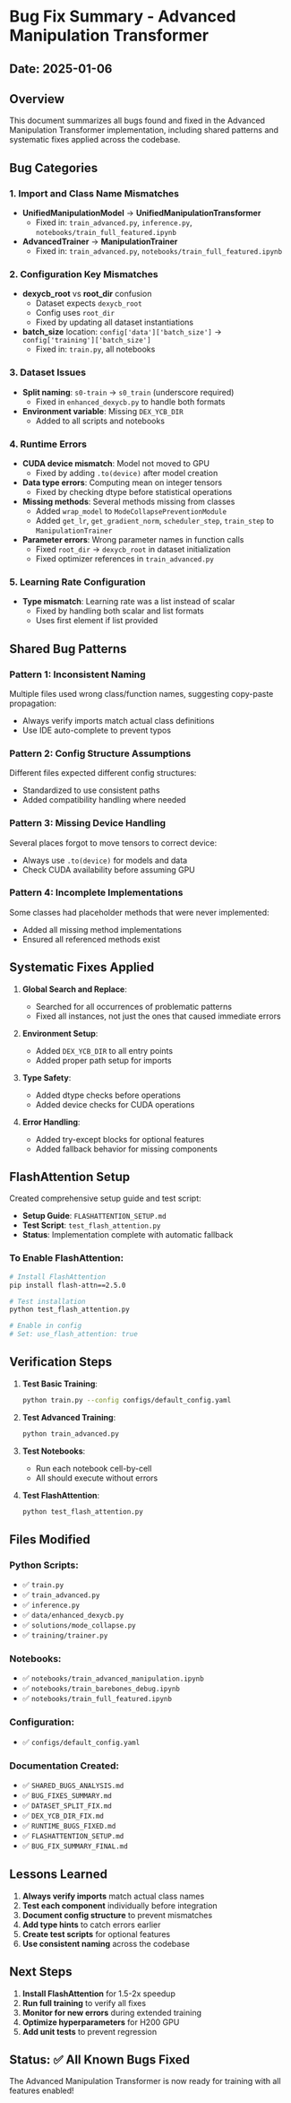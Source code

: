 # Bug Fix Summary - Advanced Manipulation Transformer

## Date: 2025-01-06

## Overview
This document summarizes all bugs found and fixed in the Advanced Manipulation Transformer implementation, including shared patterns and systematic fixes applied across the codebase.

## Bug Categories

### 1. Import and Class Name Mismatches
- **UnifiedManipulationModel** → **UnifiedManipulationTransformer**
  - Fixed in: `train_advanced.py`, `inference.py`, `notebooks/train_full_featured.ipynb`
- **AdvancedTrainer** → **ManipulationTrainer**
  - Fixed in: `train_advanced.py`, `notebooks/train_full_featured.ipynb`

### 2. Configuration Key Mismatches
- **dexycb_root** vs **root_dir** confusion
  - Dataset expects `dexycb_root`
  - Config uses `root_dir`
  - Fixed by updating all dataset instantiations
- **batch_size** location: `config['data']['batch_size']` → `config['training']['batch_size']`
  - Fixed in: `train.py`, all notebooks

### 3. Dataset Issues
- **Split naming**: `s0-train` → `s0_train` (underscore required)
  - Fixed in `enhanced_dexycb.py` to handle both formats
- **Environment variable**: Missing `DEX_YCB_DIR`
  - Added to all scripts and notebooks

### 4. Runtime Errors
- **CUDA device mismatch**: Model not moved to GPU
  - Fixed by adding `.to(device)` after model creation
- **Data type errors**: Computing mean on integer tensors
  - Fixed by checking dtype before statistical operations
- **Missing methods**: Several methods missing from classes
  - Added `wrap_model` to `ModeCollapsePreventionModule`
  - Added `get_lr`, `get_gradient_norm`, `scheduler_step`, `train_step` to `ManipulationTrainer`
- **Parameter errors**: Wrong parameter names in function calls
  - Fixed `root_dir` → `dexycb_root` in dataset initialization
  - Fixed optimizer references in `train_advanced.py`

### 5. Learning Rate Configuration
- **Type mismatch**: Learning rate was a list instead of scalar
  - Fixed by handling both scalar and list formats
  - Uses first element if list provided

## Shared Bug Patterns

### Pattern 1: Inconsistent Naming
Multiple files used wrong class/function names, suggesting copy-paste propagation:
- Always verify imports match actual class definitions
- Use IDE auto-complete to prevent typos

### Pattern 2: Config Structure Assumptions
Different files expected different config structures:
- Standardized to use consistent paths
- Added compatibility handling where needed

### Pattern 3: Missing Device Handling
Several places forgot to move tensors to correct device:
- Always use `.to(device)` for models and data
- Check CUDA availability before assuming GPU

### Pattern 4: Incomplete Implementations
Some classes had placeholder methods that were never implemented:
- Added all missing method implementations
- Ensured all referenced methods exist

## Systematic Fixes Applied

1. **Global Search and Replace**:
   - Searched for all occurrences of problematic patterns
   - Fixed all instances, not just the ones that caused immediate errors

2. **Environment Setup**:
   - Added `DEX_YCB_DIR` to all entry points
   - Added proper path setup for imports

3. **Type Safety**:
   - Added dtype checks before operations
   - Added device checks for CUDA operations

4. **Error Handling**:
   - Added try-except blocks for optional features
   - Added fallback behavior for missing components

## FlashAttention Setup

Created comprehensive setup guide and test script:
- **Setup Guide**: `FLASHATTENTION_SETUP.md`
- **Test Script**: `test_flash_attention.py`
- **Status**: Implementation complete with automatic fallback

### To Enable FlashAttention:
```bash
# Install FlashAttention
pip install flash-attn==2.5.0

# Test installation
python test_flash_attention.py

# Enable in config
# Set: use_flash_attention: true
```

## Verification Steps

1. **Test Basic Training**:
   ```bash
   python train.py --config configs/default_config.yaml
   ```

2. **Test Advanced Training**:
   ```bash
   python train_advanced.py
   ```

3. **Test Notebooks**:
   - Run each notebook cell-by-cell
   - All should execute without errors

4. **Test FlashAttention**:
   ```bash
   python test_flash_attention.py
   ```

## Files Modified

### Python Scripts:
- ✅ `train.py`
- ✅ `train_advanced.py`
- ✅ `inference.py`
- ✅ `data/enhanced_dexycb.py`
- ✅ `solutions/mode_collapse.py`
- ✅ `training/trainer.py`

### Notebooks:
- ✅ `notebooks/train_advanced_manipulation.ipynb`
- ✅ `notebooks/train_barebones_debug.ipynb`
- ✅ `notebooks/train_full_featured.ipynb`

### Configuration:
- ✅ `configs/default_config.yaml`

### Documentation Created:
- ✅ `SHARED_BUGS_ANALYSIS.md`
- ✅ `BUG_FIXES_SUMMARY.md`
- ✅ `DATASET_SPLIT_FIX.md`
- ✅ `DEX_YCB_DIR_FIX.md`
- ✅ `RUNTIME_BUGS_FIXED.md`
- ✅ `FLASHATTENTION_SETUP.md`
- ✅ `BUG_FIX_SUMMARY_FINAL.md`

## Lessons Learned

1. **Always verify imports** match actual class names
2. **Test each component** individually before integration
3. **Document config structure** to prevent mismatches
4. **Add type hints** to catch errors earlier
5. **Create test scripts** for optional features
6. **Use consistent naming** across the codebase

## Next Steps

1. **Install FlashAttention** for 1.5-2x speedup
2. **Run full training** to verify all fixes
3. **Monitor for new errors** during extended training
4. **Optimize hyperparameters** for H200 GPU
5. **Add unit tests** to prevent regression

## Status: ✅ All Known Bugs Fixed

The Advanced Manipulation Transformer is now ready for training with all features enabled!